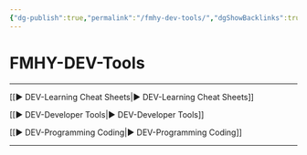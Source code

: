 ```yaml
---
{"dg-publish":true,"permalink":"/fmhy-dev-tools/","dgShowBacklinks":true,"dgShowLocalGraph":true}
---
```



# FMHY-DEV-Tools

---

[[► DEV-Learning  Cheat Sheets|► DEV-Learning  Cheat Sheets]]

[[► DEV-Developer Tools|► DEV-Developer Tools]]

[[► DEV-Programming  Coding|► DEV-Programming  Coding]]

---